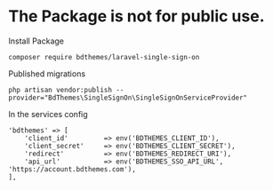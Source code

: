 
# The Package is not for public use.

Install Package
```
composer require bdthemes/laravel-single-sign-on
```

Published migrations
```
php artisan vendor:publish --provider="BdThemes\SingleSignOn\SingleSignOnServiceProvider"
```


In the services config
```
'bdthemes' => [
    'client_id'         => env('BDTHEMES_CLIENT_ID'),
    'client_secret'     => env('BDTHEMES_CLIENT_SECRET'),
    'redirect'          => env('BDTHEMES_REDIRECT_URI'),
    'api_url'           => env('BDTHEMES_SSO_API_URL', 'https://account.bdthemes.com'),
],
